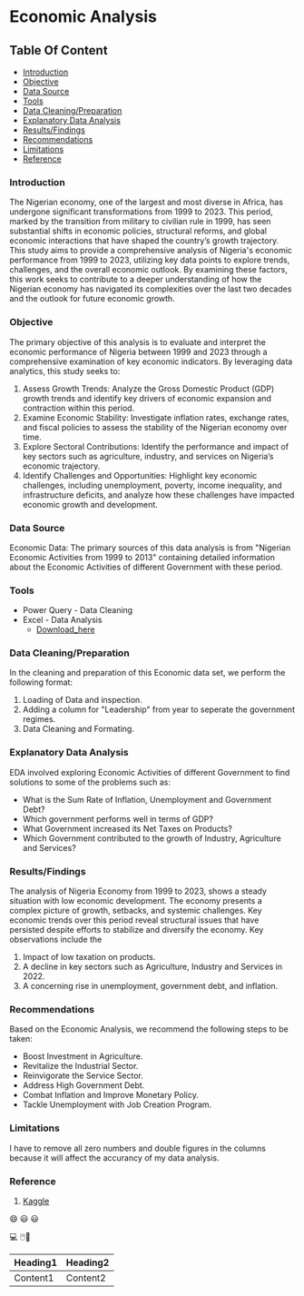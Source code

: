 # Economic Analysis

## Table Of Content

- [Introduction](#introduction)
- [Objective](#objective)
- [Data Source](#data-source)
- [Tools](#tools)
- [Data Cleaning/Preparation](#data-cleaningpreparation)
- [Explanatory Data Analysis](#explanatory-data-analysis)
- [Results/Findings](#resultsfindings)
- [Recommendations](#recommendations)
- [Limitations](limitations)
- [Reference](#reference)

### Introduction 
The Nigerian economy, one of the largest and most diverse in Africa, has undergone significant transformations from 1999 to 2023. This period, marked by the transition from military to civilian rule in 1999, has seen substantial shifts in economic policies, structural reforms, and global economic interactions that have shaped the country’s growth trajectory. This study aims to provide a comprehensive analysis of Nigeria's economic performance from 1999 to 2023, utilizing key data points to explore trends, challenges, and the overall economic outlook. By examining these factors, this work seeks to contribute to a deeper understanding of how the Nigerian economy has navigated its complexities over the last two decades and the outlook for future economic growth.

### Objective
The primary objective of this analysis is to evaluate and interpret the economic performance of Nigeria between 1999 and 2023 through a comprehensive examination of key economic indicators. By leveraging data analytics, this study seeks to:
1.	Assess Growth Trends: Analyze the Gross Domestic Product (GDP) growth trends and identify key drivers of economic expansion and contraction within this period.
2.	Examine Economic Stability: Investigate inflation rates, exchange rates, and fiscal policies to assess the stability of the Nigerian economy over time.
3.	Explore Sectoral Contributions: Identify the performance and impact of key sectors such as agriculture, industry, and services on Nigeria’s economic trajectory.
4.	Identify Challenges and Opportunities: Highlight key economic challenges, including unemployment, poverty, income inequality, and infrastructure deficits, and analyze how these challenges have impacted economic growth and development.

### Data Source
Economic Data: The primary sources of this data analysis is from "Nigerian Economic Activities from 1999 to 2013" containing detailed information about the Economic Activities of different Government with these period.

### Tools
- Power Query - Data Cleaning
- Excel - Data Analysis
  - [Download_here](https://microsoft.com)

### Data Cleaning/Preparation 
In the cleaning and preparation of this Economic data set, we perform the following format:
1. Loading of Data and inspection.
2. Adding a column for "Leadership" from year to seperate the government regimes.
3. Data Cleaning and Formating.

### Explanatory Data Analysis

EDA involved exploring Economic Activities of different Government to find solutions to some of the problems such as:

- What is the Sum Rate of Inflation, Unemployment and Government Debt?
- Which government performs well in terms of GDP?
- What Government increased its Net Taxes on Products?
- Which Government contributed to the growth of Industry, Agriculture and Services?

### Results/Findings

The analysis of Nigeria Economy from 1999 to 2023, shows a steady situation with low economic development. The economy presents a complex picture of growth, setbacks, and systemic challenges. Key economic trends over this period reveal structural issues that have persisted despite efforts to stabilize and diversify the economy. Key observations include the 
1. Impact of low taxation on products.
2. A decline in key sectors such as Agriculture, Industry and Services in 2022.
3. A concerning rise in unemployment, government debt, and inflation.

### Recommendations

Based on the Economic Analysis, we recommend the following steps to be taken:

- Boost Investment in Agriculture.
- Revitalize the Industrial Sector.
- Reinvigorate the Service Sector.
- Address High Government Debt.
- Combat Inflation and Improve Monetary Policy.
- Tackle Unemployment with Job Creation Program.

### Limitations

I have to remove all zero numbers and double figures in the columns because it will affect the accurancy of my data analysis.

### Reference

1. [Kaggle](https://kaggle.com)



😄
😃
😃

💻
🖱️🧭


|Heading1|Heading2|
|--------|--------|
|Content1|Content2|
